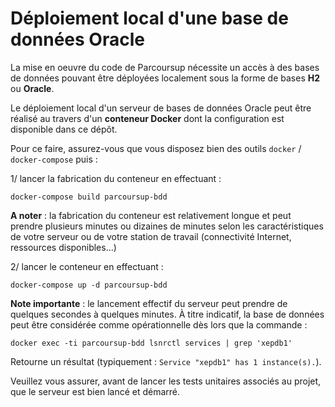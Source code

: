 # Déploiement local d'une base de données Oracle

La mise en oeuvre du code de Parcoursup nécessite un accès à des bases de données pouvant être déployées localement
sous la forme de bases **H2** ou **Oracle**.

Le déploiement local d'un serveur de bases de données Oracle peut être réalisé au travers d'un **conteneur Docker**
dont la configuration est disponible dans ce dépôt.

Pour ce faire, assurez-vous que vous disposez bien des outils `docker` / `docker-compose` puis :

1/ lancer la fabrication du conteneur en effectuant :

```
docker-compose build parcoursup-bdd
```

**A noter** : la fabrication du conteneur est relativement longue et peut prendre plusieurs minutes ou dizaines de minutes
selon les caractéristiques de votre serveur ou de votre station de travail (connectivité Internet, ressources disponibles...)

2/ lancer le conteneur en effectuant :

```
docker-compose up -d parcoursup-bdd
```

**Note importante** : le lancement effectif du serveur peut prendre de quelques secondes à quelques minutes. À titre indicatif,
la base de données peut être considérée comme opérationnelle dès lors que la commande :

```
docker exec -ti parcoursup-bdd lsnrctl services | grep 'xepdb1'
```

Retourne un résultat (typiquement : `Service "xepdb1" has 1 instance(s).`).

Veuillez vous assurer, avant de lancer les tests unitaires associés au projet, que le serveur est bien lancé et démarré.

